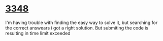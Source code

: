 # [3348](https://www.beecrowd.com.br/judge/pt/problems/view/3348)

I'm having trouble with finding the easy way to solve it, but searching for the correct answears i got a right solution.
But submiting the code is resulting in time limit exceeded
